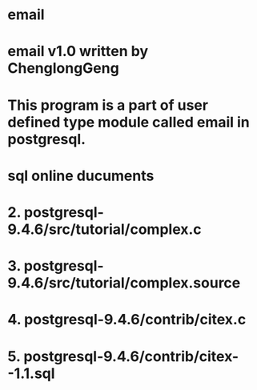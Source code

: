 # email
# email v1.0 written by ChenglongGeng
# This program is a part of user defined type module called email in postgresql.
# sql online ducuments
# 2. postgresql-9.4.6/src/tutorial/complex.c
# 3. postgresql-9.4.6/src/tutorial/complex.source
# 4. postgresql-9.4.6/contrib/citex.c
# 5. postgresql-9.4.6/contrib/citex--1.1.sql
